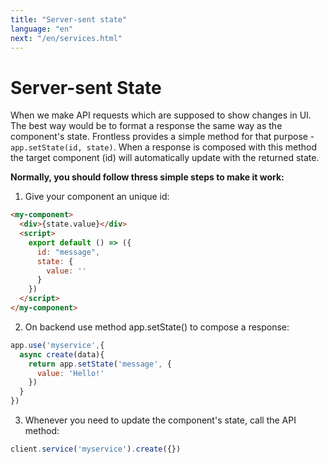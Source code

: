 ```yaml
---
title: "Server-sent state"
language: "en"
next: "/en/services.html"
---
```


# Server-sent State

When we make API requests which are supposed to show changes in UI. The best way would be to format a response the same way as the component's state. Frontless provides a simple method for that purpose - `app.setState(id, state)`. When a response is composed with this method the target component (id) will automatically update with the returned state.

**Normally, you should follow thress simple steps to make it work:**

1. Give your component an unique id:

```html
<my-component>
  <div>{state.value}</div>
  <script>
    export default () => ({
      id: "message",
      state: {
        value: ''
      }
    })
  </script>
</my-component>
```

2. On backend use method app.setState() to compose a response:

```javascript
app.use('myservice',{
  async create(data){
    return app.setState('message', {
      value: 'Hello!'
    })
  }
})
```

3. Whenever you need to update the component's state, call the API method:

```javascript
client.service('myservice').create({})
```